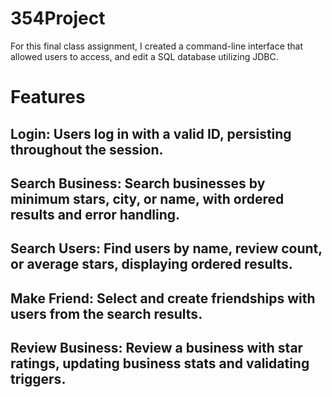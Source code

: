 # 354Project
For this final class assignment, I created a command-line interface that allowed users to access, and edit a SQL database utilizing JDBC.

# Features
## Login: Users log in with a valid ID, persisting throughout the session.

## Search Business: Search businesses by minimum stars, city, or name, with ordered results and error handling.

## Search Users: Find users by name, review count, or average stars, displaying ordered results.

## Make Friend: Select and create friendships with users from the search results.

## Review Business: Review a business with star ratings, updating business stats and validating triggers.

